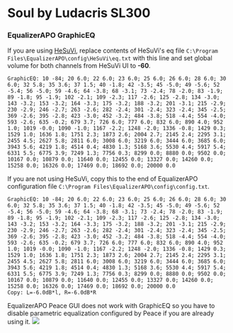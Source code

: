 # Soul by Ludacris SL300
### EqualizerAPO GraphicEQ
If you are using [HeSuVi](https://sourceforge.net/projects/hesuvi/), replace contents of HeSuVi's eq file `C:\Program Files\EqualizerAPO\config\HeSuVi\eq.txt` with this line and set global volume for both channels from HeSuVi UI to **-60**.
```
GraphicEQ: 10 -84; 20 6.0; 22 6.0; 23 6.0; 25 6.0; 26 6.0; 28 6.0; 30 6.0; 32 5.8; 35 3.6; 37 1.5; 40 -1.8; 42 -3.5; 45 -5.0; 49 -5.6; 52 -5.4; 56 -5.0; 59 -4.6; 64 -3.8; 68 -3.1; 73 -2.4; 78 -2.0; 83 -1.9; 89 -1.8; 95 -1.9; 102 -2.1; 109 -2.3; 117 -2.6; 125 -2.8; 134 -3.0; 143 -3.2; 153 -3.2; 164 -3.3; 175 -3.2; 188 -3.2; 201 -3.1; 215 -2.9; 230 -2.9; 246 -2.7; 263 -2.6; 282 -2.4; 301 -2.4; 323 -2.4; 345 -2.5; 369 -2.6; 395 -2.8; 423 -3.0; 452 -3.2; 484 -3.8; 518 -4.4; 554 -4.0; 593 -2.6; 635 -0.2; 679 3.7; 726 6.0; 777 6.0; 832 6.0; 890 4.0; 952 1.0; 1019 -0.0; 1090 -1.0; 1167 -2.2; 1248 -2.0; 1336 -0.8; 1429 0.3; 1529 1.0; 1636 1.8; 1751 2.3; 1873 2.6; 2004 2.7; 2145 2.4; 2295 3.1; 2455 4.5; 2627 5.8; 2811 6.0; 3008 6.0; 3219 6.0; 3444 6.0; 3685 6.0; 3943 5.6; 4219 1.8; 4514 0.4; 4830 1.3; 5168 3.6; 5530 4.4; 5917 5.4; 6331 5.5; 6775 3.9; 7249 1.3; 7756 0.3; 8299 0.0; 8880 0.0; 9502 0.0; 10167 0.0; 10879 0.0; 11640 0.0; 12455 0.0; 13327 0.0; 14260 0.0; 15258 0.0; 16326 0.0; 17469 0.0; 18692 0.0; 20000 0.0
```
If you are not using HeSuVi, copy this to the end of EqualizerAPO configuration file `C:\Program Files\EqualizerAPO\config\config.txt`.
```
GraphicEQ: 10 -84; 20 6.0; 22 6.0; 23 6.0; 25 6.0; 26 6.0; 28 6.0; 30 6.0; 32 5.8; 35 3.6; 37 1.5; 40 -1.8; 42 -3.5; 45 -5.0; 49 -5.6; 52 -5.4; 56 -5.0; 59 -4.6; 64 -3.8; 68 -3.1; 73 -2.4; 78 -2.0; 83 -1.9; 89 -1.8; 95 -1.9; 102 -2.1; 109 -2.3; 117 -2.6; 125 -2.8; 134 -3.0; 143 -3.2; 153 -3.2; 164 -3.3; 175 -3.2; 188 -3.2; 201 -3.1; 215 -2.9; 230 -2.9; 246 -2.7; 263 -2.6; 282 -2.4; 301 -2.4; 323 -2.4; 345 -2.5; 369 -2.6; 395 -2.8; 423 -3.0; 452 -3.2; 484 -3.8; 518 -4.4; 554 -4.0; 593 -2.6; 635 -0.2; 679 3.7; 726 6.0; 777 6.0; 832 6.0; 890 4.0; 952 1.0; 1019 -0.0; 1090 -1.0; 1167 -2.2; 1248 -2.0; 1336 -0.8; 1429 0.3; 1529 1.0; 1636 1.8; 1751 2.3; 1873 2.6; 2004 2.7; 2145 2.4; 2295 3.1; 2455 4.5; 2627 5.8; 2811 6.0; 3008 6.0; 3219 6.0; 3444 6.0; 3685 6.0; 3943 5.6; 4219 1.8; 4514 0.4; 4830 1.3; 5168 3.6; 5530 4.4; 5917 5.4; 6331 5.5; 6775 3.9; 7249 1.3; 7756 0.3; 8299 0.0; 8880 0.0; 9502 0.0; 10167 0.0; 10879 0.0; 11640 0.0; 12455 0.0; 13327 0.0; 14260 0.0; 15258 0.0; 16326 0.0; 17469 0.0; 18692 0.0; 20000 0.0
Copy: L=-6.0dB*l, R=-6.0dB*R
```
EqualizerAPO Peace GUI does not work with GraphicEQ so you have to disable parametric equalization configured by Peace if you are already using it.
![](https://raw.githubusercontent.com/jaakkopasanen/AutoEq/master/results/Headphone.com/innerfidelity/onear/Soul%20by%20Ludacris%20SL300/Soul%20by%20Ludacris%20SL300.png)
